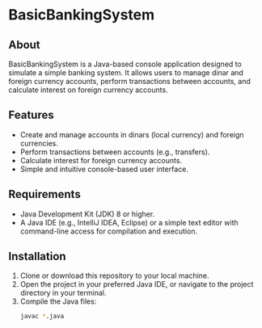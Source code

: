 # BasicBankingSystem

## About
BasicBankingSystem is a Java-based console application designed to simulate a simple banking system. It allows users to manage dinar and foreign currency accounts, perform transactions between accounts, and calculate interest on foreign currency accounts.

## Features
- Create and manage accounts in dinars (local currency) and foreign currencies.
- Perform transactions between accounts (e.g., transfers).
- Calculate interest for foreign currency accounts.
- Simple and intuitive console-based user interface.

## Requirements
- Java Development Kit (JDK) 8 or higher.
- A Java IDE (e.g., IntelliJ IDEA, Eclipse) or a simple text editor with command-line access for compilation and execution.

## Installation
1. Clone or download this repository to your local machine.
2. Open the project in your preferred Java IDE, or navigate to the project directory in your terminal.
3. Compile the Java files:
   ```bash
   javac *.java

